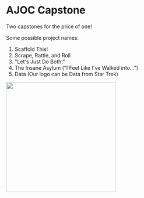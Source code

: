 # AJOC Capstone

Two capstones for the price of one!

Some possible project names:

1.  Scaffold This!
2.  Scrape, Rattle, and Roll
3.  "Let's Just Do Both!"
4.  The Insane Asylum ("I Feel Like I've Walked into...")
5.  Data (Our logo can be Data from Star Trek)

<img width=300 src=http://tng.trekcore.com/hd/albums/1x13/datalore_hd_115.jpg>
